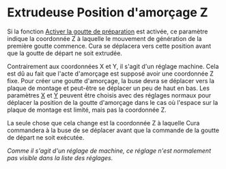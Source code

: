 Extrudeuse Position d'amorçage Z
====
Si la fonction [Activer la goutte de préparation](../platform_adhesion/prime_blob_enable.md) est activée, ce paramètre indique la coordonnée Z à laquelle le mouvement de génération de la première goutte commence. Cura se déplacera vers cette position avant que la goutte de départ ne soit extrudée.

Contrairement aux coordonnées X et Y, il s'agit d'un réglage machine. Cela est dû au fait que l'acte d'amorçage est supposé avoir une coordonnée Z fixe. Pour créer une goutte d'amorçage, la buse devra se déplacer vers la plaque de montage et peut-être se déplacer un peu de haut en bas. Les paramètres [X](../platform_adhesion/extruder_prime_pos_x.md) et [Y](../platform_adhesion/extruder_prime_pos_y.md) peuvent être choisis avec des réglages normaux pour déplacer la position de la goutte d'amorçage dans le cas où l'espace sur la plaque de montage est limité, mais pas la coordonnée Z.

La seule chose que cela change est la coordonnée Z à laquelle Cura commandera à la buse de se déplacer avant que la commande de la goutte de départ ne soit exécutée.

*Comme il s'agit d'un réglage de machine, ce réglage n'est normalement pas visible dans la liste des réglages.*
